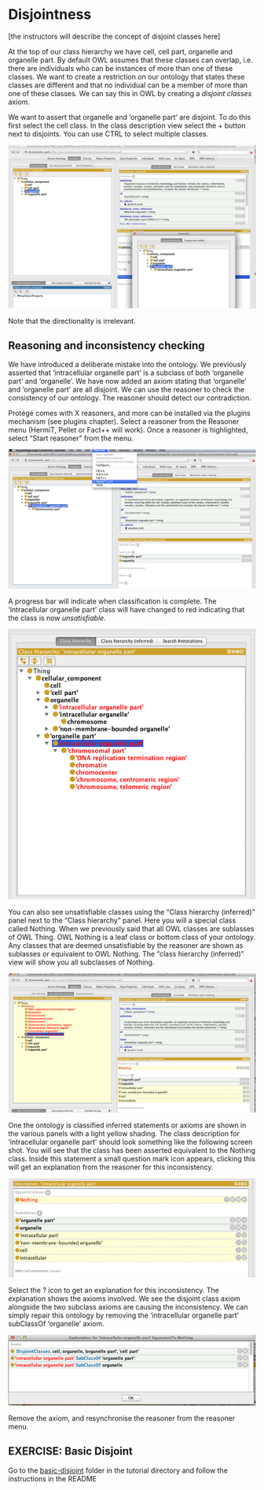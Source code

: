 Disjointness
============

\[the instructors will describe the concept of disjoint classes here\]

At the top of our class hierarchy we have cell, cell part, organelle and organelle part. By default OWL assumes that these classes can overlap, i.e. there are individuals who can be instances of more than one of these classes. We want to create a restriction on our ontology that states these classes are different and that no individual can be a member of more than one of these classes. We can say this in OWL by creating a *disjoint classes* axiom.

We want to assert that organelle and ‘organelle part’ are disjoint. To do this first select the cell class. In the class description view select the + button next to disjoints. You can use CTRL to select multiple classes.

![](./media/image29.png)

Note that the directionality is irrelevant.

Reasoning and inconsistency checking
------------------------------------

We have introduced a deliberate mistake into the ontology. We previously asserted that ‘intracellular organelle part’ is a subclass of both ‘organelle part’ and ‘organelle’. We have now added an axiom stating that ‘organelle’ and ‘organelle part’ are all disjoint. We can use the reasoner to check the consistency of our ontology. The reasoner should detect our contradiction.

Protégé comes with X reasoners, and more can be installed via the plugins mechanism (see plugins chapter). Select a reasoner from the Reasoner menu (HermiT, Pellet or Fact++ will work). Once a reasoner is highlighted, select “Start reasoner” from the menu.

![](./media/image30.png)

A progress bar will indicate when classification is complete. The ‘intracellular organelle part’ class will have changed to red indicating that the class is now *unsatisfiable*.

![](./media/image31.png)

You can also see unsatisfiable classes using the “Class hierarchy (inferred)” panel next to the “Class hierarchy” panel. Here you will a special class called Nothing. When we previously said that all OWL classes are sublasses of OWL Thing. OWL Nothing is a leaf class or bottom class of your ontology. Any classes that are deemed unsatisfiable by the reasoner are shown as sublasses or equivalent to OWL Nothing. The “class hierarchy (inferred)” view will show you all subclasses of Nothing.

![](./media/image32.png)

One the ontology is classified inferred statements or axioms are shown in the various panels with a light yellow shading. The class description for ‘intracellular organelle part’ should look something like the following screen shot. You will see that the class has been asserted equivalent to the Nothing class. Inside this statement a small question mark icon appears, clicking this will get an explanation from the reasoner for this inconsistency.

![](./media/image33.png)

Select the ? icon to get an explanation for this inconsistency. The explanation shows the axioms involved. We see the disjoint class axiom alongside the two subclass axioms are causing the inconsistency. We can simply repair this ontology by removing the ‘intracellular organelle part’ subClassOf ‘organelle’ axiom.

![](./media/image34.png)

Remove the axiom, and resynchronise the reasoner from the reasoner menu.

## EXERCISE: Basic Disjoint

Go to the [basic-disjoint](https://github.com/geneontology/protege-tutorial/tree/master/basic-disjoint) folder in the tutorial directory and follow the instructions in the README
